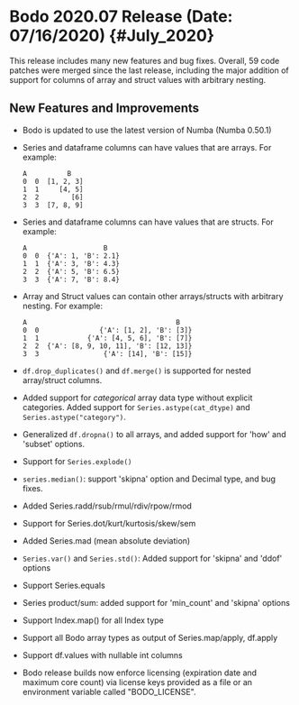 # Bodo 2020.07 Release (Date: 07/16/2020) {#July_2020}

This release includes many new features and bug fixes. Overall, 59 code
patches were merged since the last release, including the major addition
of support for columns of array and struct values with arbitrary
nesting.

## New Features and Improvements

- Bodo is updated to use the latest version of Numba (Numba 0.50.1)

- Series and dataframe columns can have values that are arrays. For
  example:

  ```
  A          B
  0  0  [1, 2, 3]
  1  1     [4, 5]
  2  2        [6]
  3  3  [7, 8, 9]
  ```

- Series and dataframe columns can have values that are structs. For
  example:

  ```
  A                   B
  0  0  {'A': 1, 'B': 2.1}
  1  1  {'A': 3, 'B': 4.3}
  2  2  {'A': 5, 'B': 6.5}
  3  3  {'A': 7, 'B': 8.4}
  ```

- Array and Struct values can contain other arrays/structs with
  arbitrary nesting. For example:

  ```
  A                                     B
  0  0               {'A': [1, 2], 'B': [3]}
  1  1            {'A': [4, 5, 6], 'B': [7]}
  2  2  {'A': [8, 9, 10, 11], 'B': [12, 13]}
  3  3                {'A': [14], 'B': [15]}
  ```

- `df.drop_duplicates()` and `df.merge()` is supported for nested
  array/struct columns.

- Added support for *categorical* array data type without explicit
  categories. Added support for `Series.astype(cat_dtype)` and
  `Series.astype("category")`.

- Generalized `df.dropna()` to all arrays, and added support for
  'how' and 'subset' options.

- Support for `Series.explode()`

- `series.median()`: support 'skipna' option and Decimal type, and
  bug fixes.

- Added Series.radd/rsub/rmul/rdiv/rpow/rmod

- Support for Series.dot/kurt/kurtosis/skew/sem

- Added Series.mad (mean absolute deviation)

- `Series.var()` and `Series.std()`: Added support for 'skipna' and
  'ddof' options

- Support Series.equals

- Series product/sum: added support for 'min_count' and 'skipna'
  options

- Support Index.map() for all Index type

- Support all Bodo array types as output of Series.map/apply, df.apply

- Support df.values with nullable int columns

- Bodo release builds now enforce licensing (expiration date and
  maximum core count) via license keys provided as a file or an
  environment variable called "BODO_LICENSE".
